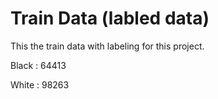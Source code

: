 # Train Data (labled data)

This the train data with labeling for this project.

Black : 64413

White : 98263
